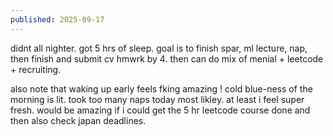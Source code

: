 ```yaml
---
published: 2025-09-17
---
```


didnt all nighter. got 5 hrs of sleep. goal is to finish spar, ml lecture, nap, then finish and submit cv hmwrk by 4. then can do mix of menial + leetcode + recruiting.

also note that waking up early feels fking amazing ! cold blue-ness of the morning is lit. took too many naps today most likley. at least i feel super fresh. would be amazing if i could get the 5 hr leetcode course done and then also check japan deadlines.